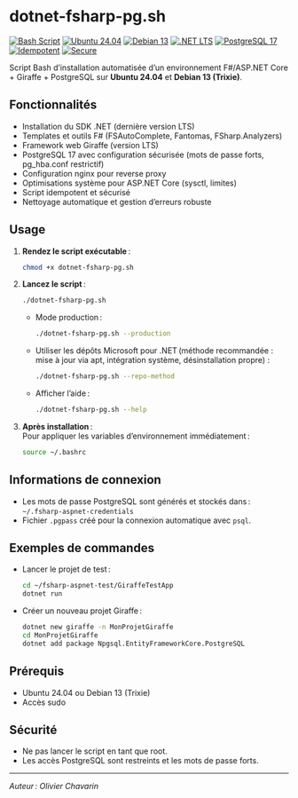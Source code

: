 # dotnet-fsharp-pg.sh

[![Bash Script](https://img.shields.io/badge/Bash-%3E%3D5.2-4EAA25?logo=gnubash&logoColor=white)](https://www.gnu.org/software/bash/)
[![Ubuntu 24.04](https://img.shields.io/badge/Ubuntu-24.04-E95420?logo=ubuntu&logoColor=white)](https://ubuntu.com/)
[![Debian 13](https://img.shields.io/badge/Debian-13-A81D33?logo=debian&logoColor=white)](https://www.debian.org/)
[![.NET LTS](https://img.shields.io/badge/.NET-LTS-512BD4?logo=dotnet&logoColor=white)](https://dotnet.microsoft.com/)
[![PostgreSQL 17](https://img.shields.io/badge/PostgreSQL-17-336791?logo=postgresql&logoColor=white)](https://www.postgresql.org/)
[![Idempotent](https://img.shields.io/badge/Idempotent-yes-blueviolet)]()
[![Secure](https://img.shields.io/badge/Security-hardened-00796B?logo=security&logoColor=white)]()

Script Bash d’installation automatisée d’un environnement F#/ASP.NET Core + Giraffe + PostgreSQL sur **Ubuntu 24.04** et **Debian 13 (Trixie)**.

## Fonctionnalités

- Installation du SDK .NET (dernière version LTS)
- Templates et outils F# (FSAutoComplete, Fantomas, FSharp.Analyzers)
- Framework web Giraffe (version LTS)
- PostgreSQL 17 avec configuration sécurisée (mots de passe forts, pg_hba.conf restrictif)
- Configuration nginx pour reverse proxy
- Optimisations système pour ASP.NET Core (sysctl, limites)
- Script idempotent et sécurisé
- Nettoyage automatique et gestion d’erreurs robuste

## Usage

1. **Rendez le script exécutable** :
   ```bash
   chmod +x dotnet-fsharp-pg.sh
   ```

2. **Lancez le script** :
   ```bash
   ./dotnet-fsharp-pg.sh
   ```

   - Mode production :
     ```bash
     ./dotnet-fsharp-pg.sh --production
     ```
   - Utiliser les dépôts Microsoft pour .NET (méthode recommandée : mise à jour via apt, intégration système, désinstallation propre) :
     ```bash
     ./dotnet-fsharp-pg.sh --repo-method
     ```
   - Afficher l’aide :  
     ```bash
     ./dotnet-fsharp-pg.sh --help
     ```

3. **Après installation** :  
   Pour appliquer les variables d’environnement immédiatement :
   ```bash
   source ~/.bashrc
   ```

## Informations de connexion

- Les mots de passe PostgreSQL sont générés et stockés dans :
  `~/.fsharp-aspnet-credentials`
- Fichier `.pgpass` créé pour la connexion automatique avec `psql`.

## Exemples de commandes

- Lancer le projet de test :
  ```bash
  cd ~/fsharp-aspnet-test/GiraffeTestApp
  dotnet run
  ```
- Créer un nouveau projet Giraffe :
  ```bash
  dotnet new giraffe -n MonProjetGiraffe
  cd MonProjetGiraffe
  dotnet add package Npgsql.EntityFrameworkCore.PostgreSQL
  ```

## Prérequis

- Ubuntu 24.04 ou Debian 13 (Trixie)
- Accès sudo

## Sécurité

- Ne pas lancer le script en tant que root.
- Les accès PostgreSQL sont restreints et les mots de passe forts.

---

_Auteur : Olivier Chavarin_